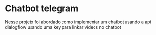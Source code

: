 # Chatbot telegram
Nesse projeto foi abordado como implementar um chatbot usando a api dialogflow usando uma key para linkar vídeos no chatbot
